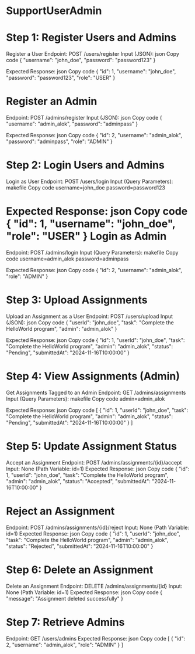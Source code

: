 # SupportUserAdmin


Step 1: Register Users and Admins
==================================
Register a User
Endpoint: POST /users/register
Input (JSON):
json
Copy code
{
  "username": "john_doe",
  "password": "password123"
}


Expected Response:
json
Copy code
{
  "id": 1,
  "username": "john_doe",
  "password": "password123",
  "role": "USER"
}


Register an Admin
=================
Endpoint: POST /admins/register
Input (JSON):
json
Copy code
{
  "username": "admin_alok",
  "password": "adminpass"
}


Expected Response:
json
Copy code
{
  "id": 2,
  "username": "admin_alok",
  "password": "adminpass",
  "role": "ADMIN"
}


Step 2: Login Users and Admins
===========================
Login as User
Endpoint: POST /users/login
Input (Query Parameters):
makefile
Copy code
username=john_doe
password=password123


Expected Response:
json
Copy code
{
  "id": 1,
  "username": "john_doe",
  "role": "USER"
}
Login as Admin
================
Endpoint: POST /admins/login
Input (Query Parameters):
makefile
Copy code
username=admin_alok
password=adminpass


Expected Response:
json
Copy code
{
  "id": 2,
  "username": "admin_alok",
  "role": "ADMIN"
}


Step 3: Upload Assignments
===============================
Upload an Assignment as a User
Endpoint: POST /users/upload
Input (JSON):
json
Copy code
{
  "userId": "john_doe",
  "task": "Complete the HelloWorld program",
  "admin": "admin_alok"
}


Expected Response:
json
Copy code
{
  "id": 1,
  "userId": "john_doe",
  "task": "Complete the HelloWorld program",
  "admin": "admin_alok",
  "status": "Pending",
  "submittedAt": "2024-11-16T10:00:00"
}


Step 4: View Assignments (Admin)
=====================================
Get Assignments Tagged to an Admin
Endpoint: GET /admins/assignments
Input (Query Parameters):
makefile
Copy code
admin=admin_alok


Expected Response:
json
Copy code
[
  {
    "id": 1,
    "userId": "john_doe",
    "task": "Complete the HelloWorld program",
    "admin": "admin_alok",
    "status": "Pending",
    "submittedAt": "2024-11-16T10:00:00"
  }
]


Step 5: Update Assignment Status
===================================
Accept an Assignment
Endpoint: POST /admins/assignments/{id}/accept
Input: None (Path Variable: id=1)
Expected Response:
json
Copy code
{
  "id": 1,
  "userId": "john_doe",
  "task": "Complete the HelloWorld program",
  "admin": "admin_alok",
  "status": "Accepted",
  "submittedAt": "2024-11-16T10:00:00"
}

Reject an Assignment
=======================
Endpoint: POST /admins/assignments/{id}/reject
Input: None (Path Variable: id=1)
Expected Response:
json
Copy code
{
  "id": 1,
  "userId": "john_doe",
  "task": "Complete the HelloWorld program",
  "admin": "admin_alok",
  "status": "Rejected",
  "submittedAt": "2024-11-16T10:00:00"
}


Step 6: Delete an Assignment
=============================
Delete an Assignment
Endpoint: DELETE /admins/assignments/{id}
Input: None (Path Variable: id=1)
Expected Response:
json
Copy code
{
  "message": "Assignment deleted successfully"
}


Step 7: Retrieve Admins
==========================
Endpoint: GET /users/admins
Expected Response:
json
Copy code
[
  {
    "id": 2,
    "username": "admin_alok",
    "role": "ADMIN"
  }
]
